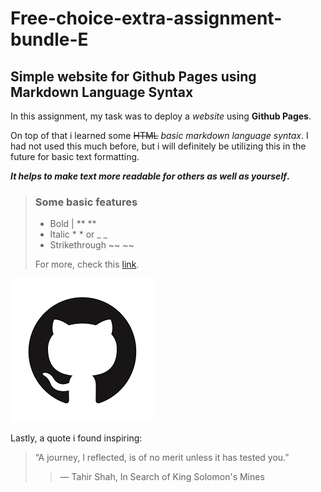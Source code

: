 # Free-choice-extra-assignment-bundle-E

## Simple website for Github Pages using Markdown Language Syntax


In this assignment, my task was to deploy a *website* using **Github Pages**.

On top of that i learned some ~~HTML~~ *basic markdown language syntax*. I had not used this much before, but i will definitely be utilizing this in the future for basic text formatting. 

**_It helps to make text more readable for others as well as yourself_.**

>### Some basic features
>
>- Bold | ** **
>- Italic * * or _ _
>- Strikethrough ~~ ~~
>
>For more, check this [link](https://www.markdownguide.org/basic-syntax/).

![GitHub Logo](/assets/images/github.png)

Lastly, a quote i found inspiring:

>“A journey, I reflected, is of no merit unless it has tested you.” 
>
>>― Tahir Shah, In Search of King Solomon's Mines 
